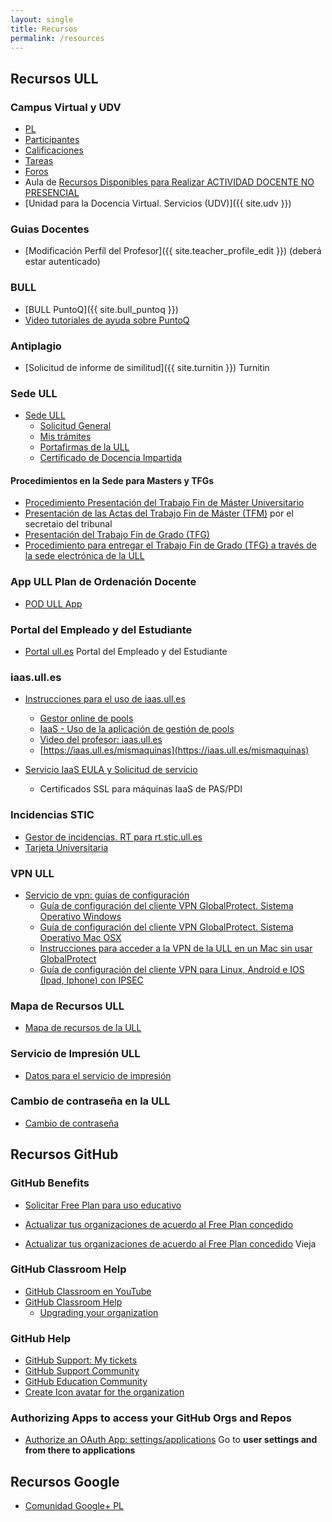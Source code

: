 ```yaml
---
layout: single
title: Recursos
permalink: /resources
---
```


## Recursos ULL

### Campus Virtual y UDV

* [PL]({{site.campus_virtual}})
* [Participantes]({{site.participantes}})
* [Calificaciones]({{site.calificador}})
* [Tareas]({{site.tareas}})
* [Foros]({{site.foros}})
* Aula de [Recursos Disponibles para Realizar ACTIVIDAD DOCENTE NO PRESENCIAL]({{site.covid_ull}})
* [Unidad para la Docencia Virtual. Servicios (UDV)]({{ site.udv }})

### Guias Docentes

* [Modificación Perfíl del Profesor]({{ site.teacher_profile_edit }}) (deberá estar autenticado)

<!--

### Corona Virus

* [Adaptación de la Asignatura al Formato No Presencial](covid19)
* [Grabación y monitorización durante pruebas no presenciales
](https://campusvirtual.ull.es/facultades/mod/forum/discuss.php?d=33894)
-->

### BULL

* [BULL PuntoQ]({{ site.bull_puntoq }})
* [Video tutoriales de ayuda sobre PuntoQ](https://www.ull.es/servicios/biblioteca/servicios/videotutoriales-de-puntoq/)

### Antiplagio

* [Solicitud de informe de similitud]({{ site.turnitin }}) Turnitin

### Sede ULL

* [Sede ULL](https://sede.ull.es/)
    - [Solicitud General](https://sede.ull.es/ecivilis-site/catalog/showProcedure/229)
    - [Mis trámites](https://sede.ull.es/ecivilis-site/records/myRecords)
    - [Portafirmas de la ULL](https://sede.ull.es/ecivilis-signature-inbox-application/inbox.html)
    - [Certificado de Docencia Impartida](https://sede.ull.es/ecivilis-site/catalog/showProcedure/550?fbclid=IwAR27HUuu8SbYKpsnoR3RCPzHzCvaMpDqW1ZxB4jeljRLz1SreHgxv1aJqZc)
  
#### Procedimientos en la Sede  para Masters y TFGs

* [Procedimiento Presentación del Trabajo Fin de Máster Universitario](https://sede.ull.es/ecivilis-site/catalog/showProcedure/257)
* [Presentación de las Actas del Trabajo Fin de Máster (TFM)](https://sede.ull.es/ecivilis-site/catalog/showProcedure/485) por el secretaio del tribunal
* [Presentación del Trabajo Fin de Grado (TFG)](https://sede.ull.es/ecivilis-site/catalog/showProcedure/281)
* [Procedimiento para entregar el Trabajo Fin de Grado (TFG) a través de la sede electrónica de la ULL](https://youtu.be/foDDM8tQML4)

### App ULL Plan de Ordenación Docente 

* [POD ULL App](https://www.ull.es/apps/pod/)

### Portal del Empleado y del Estudiante

* [Portal ull.es](portal.ull.es) Portal del Empleado y del Estudiante


### iaas.ull.es

* [Instrucciones para el uso de iaas.ull.es](https://casianorodriguezleon.gitbooks.io/ull-esit-1617/recursos/iaas.html)
  - [Gestor online de pools](https://iaas.ull.es/ovirtadmin/login) 
  - [IaaS - Uso de la aplicación de gestión de pools](https://docs.google.com/document/d/13vP4bd5LhnfNJvV6ncz20ZNTXfeg8ehWbw_ECkn4MAY/edit#)
  - [Video del profesor: iaas.ull.es](https://youtu.be/qKHgbV0lYbA)
  - [https://iaas.ull.es/mismaquinas](https://iaas.ull.es/mismaquinas) 

* [Servicio IaaS EULA y Solicitud de servicio
](https://docs.google.com/document/d/1noIAcAEzX1PuxxSLWuiTKzkLurAm9fL6vUmZN-A-kpE/edit?usp=sharing)
  - Certificados SSL para máquinas IaaS de PAS/PDI


### Incidencias STIC

- [Gestor de incidencias. RT para rt.stic.ull.es](https://usuarios.ull.es/rt/SelfService/)
- [Tarjeta Universitaria](https://www.ull.es/tarjeta/)

### VPN ULL

- [Servicio de vpn: guías de configuración](https://www.ull.es/servicios/stic/2016/05/10/servicio-de-vpn-de-la-ull/)
  *   [Guía de configuración del cliente VPN GlobalProtect. Sistema Operativo Windows](https://drive.google.com/open?id=0B3mzWpxzbJD1Zm9TdmpXSV9mdGs)
  *   [Guía de configuración del cliente VPN GlobalProtect. Sistema Operativo Mac OSX](https://drive.google.com/file/d/0B3mzWpxzbJD1VTZhUkFVbUI2NWc/view?usp=sharing)
  * [Instrucciones para acceder a la VPN de la ULL en un Mac sin usar GlobalProtect]({{site.baseurl}}/pages/vpn-ull)
  *   [Guía de configuración del cliente VPN para Linux, Android e IOS (Ipad, Iphone) con IPSEC](https://drive.google.com/open?id=0B3mzWpxzbJD1Z1p4OWtQSFFzOGs)

### Mapa de Recursos ULL

- [Mapa de recursos de la ULL](https://www.ull.es/donde/)

### Servicio de Impresión ULL

* [Datos para el servicio de impresión](https://usuarios.ull.es/autogestion/valores_impresion/)

### Cambio de contraseña en la ULL

* [Cambio de contraseña](https://usuarios.ull.es/autogestion/cambio_password_google/)

## Recursos GitHub

### GitHub Benefits

* [Solicitar Free Plan para uso educativo](https://education.github.com/discount_requests/new)

* [Actualizar tus organizaciones de acuerdo al Free Plan concedido](https://education.github.com/toolbox/offers/github-org-upgrades)

* [Actualizar tus organizaciones de acuerdo al Free Plan concedido](https://education.github.com/benefits) Vieja


### GitHub Classroom Help

* [GitHub Classroom en YouTube](https://www.youtube.com/playlist?list=PLIRjfNq867bewk3ZGV6Z7a16YDNRCpK3u)
* [GitHub Classroom Help](https://classroom.github.com/help/)
  * [Upgrading your organization](https://classroom.github.com/help/upgrade-your-organization)

### GitHub Help

* [GitHub Support: My tickets](https://support.github.com/tickets/personal/0)
* [GitHub Support Community](https://github.community/)
* [GitHub Education Community](https://education.github.community/)
* [Create Icon avatar for the organization](https://graduaat-iconizr.herokuapp.com/)

### Authorizing Apps to access your GitHub Orgs and Repos

* [Authorize an OAuth App: settings/applications](https://github.com/settings/connections/applications/) Go to **user settings and from there to applications**

<!--

### GitHub 19/20

* [Teams en ULL-ESIT-PL-1920](https://github.com/orgs/ULL-ESIT-PL-1920/teams)

### GitHub 18/19

* [Página Web de PL del curso 18/19(github gitbook)](https://ull-esit-pl-1819.github.io/ull-esit-pl-1819.github.io/_book/)
* [Organización ULL-ESIT-PL-1819](https://github.com/ULL-ESIT-PL-1819)
  - [Repo ull-esit-pl-1819.github.io](https://github.com/ULL-ESIT-PL-1819/ull-esit-pl-1819.github.io)
-->

<!--
## Prácticas

* Herramientas para la Asignación de Tareas
  * [GitHub Classroom ULL-ESIT-PL-1819](https://classroom.github.com/classrooms/33938084-procesadores-de-lenguaje)
  * [CodeLab TFG de Samuel](https://codelab-tfg1718.herokuapp.com/)
* [Instrucciones para las entregas de Prácticas y Trabajos](https://casianorodriguezleon.gitbooks.io/ull-esit-1617/content/instrucciones/)

-->
  
## Recursos Google

* [Comunidad Google+ PL](https://plus.google.com/u/2/communities/101901734024125937720)
